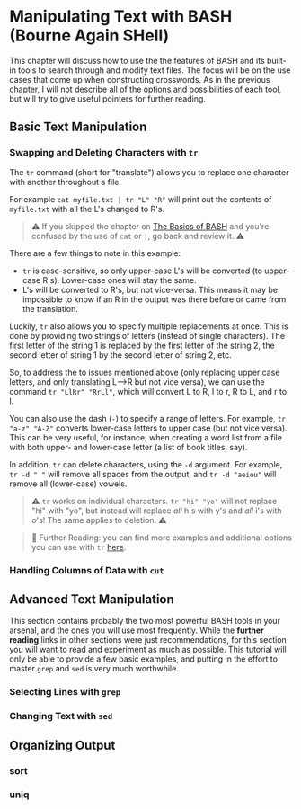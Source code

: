 # Manipulating Text with BASH (Bourne Again SHell)

This chapter will discuss how to use the the features of BASH and its built-in tools to search through and modify text files. The focus will be on the use cases that come up when constructing crosswords. As in the previous chapter, I will not describe all of the options and possibilities of each tool, but will try to give useful pointers for further reading.

## Basic Text Manipulation

### Swapping and Deleting Characters with `tr`

The `tr` command (short for "translate") allows you to replace one character with another throughout a file.

For example `cat myfile.txt | tr "L" "R"` will print out the contents of `myfile.txt` with all the L's changed to R's.

> ⚠️ If you skipped the chapter on [The Basics of BASH](shell_basics.md) and you're confused by the use of `cat` or `|`, go back and review it.  ⚠️

There are a few things to note in this example:

- `tr` is case-sensitive, so only upper-case L's will be converted (to upper-case R's). Lower-case ones will stay the same.
- L's will be converted to R's, but not vice-versa. This means it may be impossible to know if an R in the output was there before or came from the translation.

Luckily, `tr` also allows you to specify multiple replacements at once. This is done by providing two strings of letters (instead of single characters). The first letter of the string 1 is replaced by the first letter of the string 2, the second letter of string 1 by the second letter of string 2, etc.

So, to address the to issues mentioned above (only replacing upper case letters, and only translating L-->R but not vice versa), we can use the command `tr "LlRr" "RrLl"`, which will convert L to R, l to r, R to L, and r to l.

You can also use the dash (`-`) to specify a range of letters. For example, `tr "a-z" "A-Z"` converts lower-case letters to upper case (but not vice versa). This can be very useful, for instance, when creating a word list from a file with both upper- and lower-case letter (a list of book titles, say).

In addition, `tr` can delete characters, using the `-d` argument. For example, `tr -d " "` will remove all spaces from the output, and `tr -d "aeiou"` will remove all (lower-case) vowels.

> ⚠️ `tr` works on individual characters. `tr "hi" "yo"` will not replace "hi" with "yo", but instead will replace _all_ h's with y's and _all_ i's with o's! The same applies to deletion. ⚠️  

> 📖 Further Reading: you can find more examples and additional options you can use with `tr` [here](https://phoenixnap.com/kb/linux-tr).

### Handling Columns of Data with `cut`

## Advanced Text Manipulation
This section contains probably the two most powerful BASH tools in your arsenal, and the ones you will use most frequently.
While the __further reading__ links in other sections were just recommendations, for this section you will want to read and experiment as much as possible. This tutorial will only be able to provide a few basic examples, and putting in the effort to master `grep` and `sed` is very much worthwhile.
 
### Selecting Lines with `grep`

### Changing Text with `sed`

## Organizing Output
### sort
### uniq

